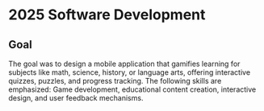# 2025 Software Development

## Goal
The goal was to design a mobile application that gamifies learning for subjects like math, science, history, or language arts, offering interactive quizzes, puzzles, and progress tracking. The following skills are emphasized: Game development, educational content creation, interactive design, and user feedback mechanisms.
